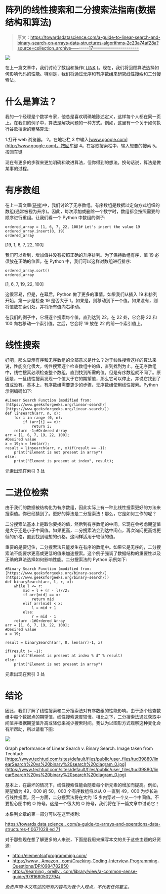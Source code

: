 # 阵列的线性搜索和二分搜索法指南(数据结构和算法)

> 原文：<https://towardsdatascience.com/a-guide-to-linear-search-and-binary-search-on-arrays-data-structures-algorithms-2c23a74af28a?source=collection_archive---------17----------------------->

![](img/9d4e03151a29b0c5c783fe138c692a32.png)

在上一篇文章中，我们讨论了数组和操作( [LINK](/a-guide-to-arrays-and-operations-data-structures-f0671028ed71) )。现在，我们将回顾算法选择如何影响代码的性能。特别是，我们将通过无序和有序数组来研究线性搜索和二分搜索法。

# 什么是算法？

我的一个经理是个数学专家，他总是喜欢明确地陈述定义，这样每个人都在同一页上。在我们的例子中，算法是解决问题的一种方式。例如，这里有一个关于如何执行谷歌搜索的粗略算法:

1.打开 web 浏览器。
2。在地址栏
3 中输入[www.google.com](http://www.google.com)。按回车键
4。在谷歌搜索栏中，输入想要的搜索
5。按回车键

现在有更多的步骤来更加明确和改进算法，但你得到的想法。换句话说，算法是做某事的过程。

# **有序数组**

在上一篇文章([链接](/a-guide-to-arrays-and-operations-data-structures-f0671028ed71))中，我们讨论了无序数组。有序数组是数据以定向方式组织的数组(通常被视为升序)。因此，每次添加或删除一个数字时，数组都会按照需要的顺序进行重组。让我们看一个 Python 中数组的例子:

```
ordered_array = [1, 6, 7, 22, 100]# Let's insert the value 19
ordered_array.insert(0, 19)
ordered_array
```

[19, 1, 6, 7, 22, 100]

我们可以看到，增加值并没有按照正确的升序排列。为了保持数组有序，值 19 必须放在正确的位置。在 Python 中，我们可以这样对数组进行排序:

```
ordered_array.sort()
ordered_array
```

[1, 6, 7, 19, 22, 100]

这很容易，但是，在幕后，Python 做了更多的事情。如果我们从插入 19 和排列开始，第一步是检查 19 是否大于 1。如果是，则移动到下一个值。如果没有，则将值放在索引处，并将所有值向右移动。

在我们的例子中，它将逐个搜索每个值，直到达到 22。在 22 处，它会将 22 和 100 向右移动一个索引值。之后，它会将 19 放在 22 的前一个索引值上。

# 线性搜索

好吧，那么显示有序和无序数组的全部意义是什么？对于线性搜索这样的算法来说，性能变化很大。线性搜索逐个检查数组中的值，直到找到为止。在无序数组中，线性搜索必须检查整个数组，直到找到所需的值。但是有序数组就不同了。原因是，一旦线性搜索发现一个值大于它的期望值，那么它可以停止，并说它找到了值或没有。基本上，有序数组需要更少的步骤，无序数组使用线性搜索。Python 示例编码如下:

```
#Linear Search Function (modified from: [https://www.geeksforgeeks.org/linear-search/](https://www.geeksforgeeks.org/linear-search/))
def linsearch(arr, n, x): 
    for i in range (0, n): 
        if (arr[i] == x): 
            return i; 
    return -1;#Ordered Array
arr = [1, 6, 7, 19, 22, 100]; 
#Desired value
x = 19;n = len(arr); 
result = linsearch(arr, n, x)if(result == -1): 
    print("Element is not present in array") 
else: 
    print("Element is present at index", result);
```

元素出现在索引 3 处

# 二进位检索

由于我们的数据被结构化为有序数组，因此实际上有一种比线性搜索更好的方法来搜索值。你已经猜到了。更好的算法是二分搜索法！那么，它是如何工作的呢？

二分搜索法基本上是取你要找的值，然后到有序数组的中间。它现在会考虑期望值是大于还是小于中间值。如果更高，二分搜索法会到达中间点，再次询问更高或更低的价格，直到找到理想的价格。这同样适用于较低的值。

重要的是要记住，二分搜索法只能发生在有序的数组中。如果它是无序的，二分搜索法不能要求更高或更低的值来加速搜索。这个例子强调了数据结构的重要性以及正确的算法选择如何影响性能。二分搜索法的 Python 示例如下:

```
#Binary Search Function (modified from: [https://www.geeksforgeeks.org/binary-search/](https://www.geeksforgeeks.org/binary-search/))
def binarySearch(arr, l, r, x): 
    while l <= r: 
        mid = l + (r - l)//2; 
        if arr[mid] == x: 
            return mid 
        elif arr[mid] < x: 
            l = mid + 1
        else: 
            r = mid - 1
    return -1#Ordered Array
arr = [1, 6, 7, 19, 22, 100]; 
#Desired value
x = 19; 

result = binarySearch(arr, 0, len(arr)-1, x) 

if(result != -1): 
    print("Element is present at index % d" % result)
else: 
    print("Element is not present in array")
```

元素出现在索引 3 处

# 结论

因此，我们了解了线性搜索和二分搜索法对有序数组的性能影响。由于逐个检查数组中每个数据点的期望值，线性搜索速度较慢。相比之下，二分搜索法通过获取中间值并根据期望值升高或降低来减少搜索时间。我认为以图形方式观察这种变化会有所帮助，所以请看下图:

![](img/2d412579747bafa6de7c8a597d46b74f.png)

Graph performance of Linear Search v. Binary Search. Image taken from Techtud: [https://www.techtud.com/sites/default/files/public/user_files/tud39880/linearSearch%20vs%20binary%20search%20diagram_0.jpg](https://www.techtud.com/sites/default/files/public/user_files/tud39880/linearSearch%20vs%20binary%20search%20diagram_0.jpg)

基本上，在最坏的情况下，线性搜索性能会随着每个新元素的增加而提高。例如，期望值为 49，000 的 50，000 个有序数组将以从 0 一直到 49，000 为步长进行线性搜索。另一方面，二分搜索法将在大约 15 步内穿过一个又一个中间值。不要担心图中的 O 符号。这是一个很大的 O 符号，我们将在下一篇文章中讨论它！

本系列文章的第一部分可以在这里找到:

[https://towards data science . com/a-guide-to-arrays-and-operations-data-structures-f 0671028 ed 71](/a-guide-to-arrays-and-operations-data-structures-f0671028ed71)

对于那些现在想了解更多的人来说，下面是我用来撰写本文的关于这些主题的好资源:

*   http://elementsofprogramming.com/
*   [https://www . Amazon . com/Cracking-Coding-Interview-Programming-Questions/DP/0984782850](https://www.amazon.com/Cracking-Coding-Interview-Programming-Questions/dp/0984782850)
*   [https://learning . oreilly . com/library/view/a-common-sense-guide/9781680502794/](https://learning.oreilly.com/library/view/a-common-sense-guide/9781680502794/)

*免责声明:本文陈述的所有内容均为我个人观点，不代表任何雇主。*